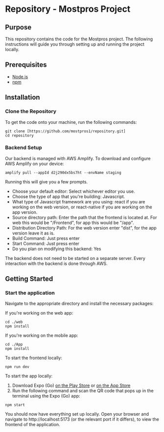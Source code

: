 # Repository - Mostpros Project

## Purpose

This repository contains the code for the Mostpros project. The following instructions will guide you through setting up and running the project locally.

## Prerequisites

- [Node.js](https://nodejs.org/)
- [npm](https://www.npmjs.com/)

## Installation

### Clone the Repository

To get the code onto your machine, run the following commands:

```
git clone [https://github.com/mostpros1/repository.git]
cd repository
```

### Backend Setup

Our backend is managed with AWS Amplify. To download and configure AWS Amplify on your device:

```
amplify pull --appId d2j290dx5bs7ht --envName staging
```

Running this will give you a few prompts.
- Choose your default editor: Select whichever editor you use.
- Choose the type of app that you're building: Javascript.
- What type of Javascript framework are you using: react if you are working on the web version, or react-native if you are working on the app version.
- Source directory path: Enter the path that the frontend is located at. For web this would be "/Frontend", for app this would be "/app".
- Distribution Directory Path: For the web version enter "dist", for the app version leave it as is.
- Build Command: Just press enter
- Start Command: Just press enter
- Do you plan on modifying this backend: Yes

The backend does not need to be started on a separate server. Every interaction with the backend is done through AWS.

## Getting Started

### Start the application

Navigate to the appropriate directory and install the necessary packages:

If you're working on the web app:
```
cd ./web
npm install
```

If you're working on the mobile app:
```
cd ./App
npm install
```

To start the frontend locally:

```
npm run dev
```

To start the app locally:

1. Download Expo (Go) [on the Play Store](https://play.google.com/store/apps/details?id=host.exp.exponent&pcampaignid=web_share) or [on the App Store](https://apps.apple.com/us/app/expo-go/id982107779)
2. Run the following command and scan the QR code that pops up in the terminal using the Expo (Go) app:
```
npm start
```

You should now have everything set up locally. Open your browser and navigate to http://localhost:5173 (or the relevant port if it differs), to view the frontend of the application.
